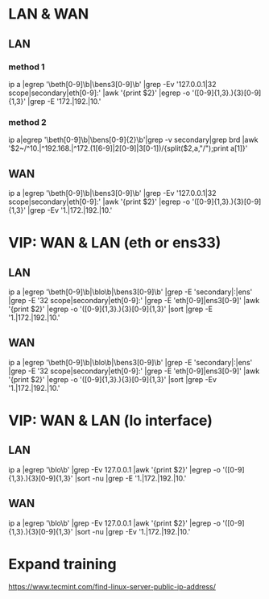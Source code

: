 # LAN & WAN
## LAN
### method 1
ip a |egrep '\beth[0-9]\b|\bens3[0-9]\b' |grep -Ev '127.0.0.1|32 scope|secondary|eth[0-9]:' |awk '{print $2}' |egrep -o '([0-9]{1,3}\.){3}[0-9]{1,3}' |grep -E '172\.|192\.|10\.'
### method 2
ip a|egrep '\beth[0-9]\b|\bens[0-9]{2}\b'|grep -v secondary|grep brd |awk '$2~/^10.|^192.168.|^172.(1[6-9]|2[0-9]|3[0-1])/{split($2,a,"/");print a[1]}'
## WAN
ip a |egrep '\beth[0-9]\b|\bens3[0-9]\b' |grep -Ev '127.0.0.1|32 scope|secondary|eth[0-9]:' |awk '{print $2}' |egrep -o '([0-9]{1,3}\.){3}[0-9]{1,3}' |grep -Ev '1\.|172\.|192\.|10\.'

# VIP: WAN & LAN (eth or ens33)
## LAN
ip a |egrep '\beth[0-9]\b|\blo\b|\bens3[0-9]\b' |grep -E 'secondary|:|ens' |grep -E '32 scope|secondary|eth[0-9]:' |grep -E 'eth[0-9]|ens3[0-9]' |awk '{print $2}' |egrep -o '([0-9]{1,3}\.){3}[0-9]{1,3}' |sort |grep -E '1\.|172\.|192\.|10\.'
## WAN
ip a |egrep '\beth[0-9]\b|\blo\b|\bens3[0-9]\b' |grep -E 'secondary|:|ens' |grep -E '32 scope|secondary|eth[0-9]:' |grep -E 'eth[0-9]|ens3[0-9]' |awk '{print $2}' |egrep -o '([0-9]{1,3}\.){3}[0-9]{1,3}' |sort |grep -Ev '1\.|172\.|192\.|10\.'

# VIP: WAN & LAN (lo interface)
## LAN
ip a |egrep '\blo\b' |grep -Ev 127.0.0.1 |awk '{print $2}' |egrep -o '([0-9]{1,3}\.){3}[0-9]{1,3}' |sort -nu |grep -E '1\.|172\.|192\.|10\.'
## WAN
ip a |egrep '\blo\b' |grep -Ev 127.0.0.1 |awk '{print $2}' |egrep -o '([0-9]{1,3}\.){3}[0-9]{1,3}' |sort -nu |grep -Ev '1\.|172\.|192\.|10\.'

# Expand training

https://www.tecmint.com/find-linux-server-public-ip-address/

